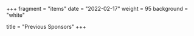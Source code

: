 +++
fragment = "items"
date = "2022-02-17"
weight = 95
background = "white"

title = "Previous Sponsors"
+++
